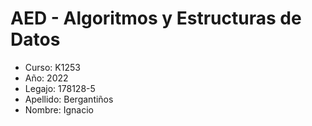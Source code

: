 # AED - Algoritmos y Estructuras de Datos
* Curso: K1253
* Año: 2022
* Legajo: 178128-5
* Apellido: Bergantiños
* Nombre: Ignacio

